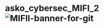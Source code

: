 # asko_cybersec_MIFI_2![MIFII-banner-for-git](https://github.com/xsoniq/asko_cybersec_MIFI_2/assets/49578576/fe5b7014-ef7c-4ece-8063-36a46d9ade1b)
